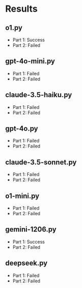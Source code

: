 # Results

## o1.py

- Part 1: Success
- Part 2: Failed

## gpt-4o-mini.py

- Part 1: Failed
- Part 2: Failed

## claude-3.5-haiku.py

- Part 1: Failed
- Part 2: Failed

## gpt-4o.py

- Part 1: Failed
- Part 2: Failed

## claude-3.5-sonnet.py

- Part 1: Failed
- Part 2: Failed

## o1-mini.py

- Part 1: Failed
- Part 2: Failed

## gemini-1206.py

- Part 1: Success
- Part 2: Failed

## deepseek.py

- Part 1: Failed
- Part 2: Failed
